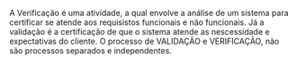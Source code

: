 A Verificação é uma atividade, a qual envolve a análise de um sistema para certificar se atende aos requisistos funcionais e não funcionais.
Já a validação é a certificação de que o sistema atende as nescessidade e expectativas do cliente.
O processo de VALIDAÇÃO e VERIFICAÇÃO, não são processos separados e independentes.
